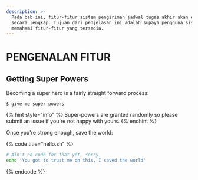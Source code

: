 ```yaml
---
description: >-
  Pada bab ini, fitur-fitur sistem pengiriman jadwal tugas akhir akan dijelaskan
  secara lengkap. Tujuan dari penjelasan ini adalah supaya pengguna sistem
  memahami fitur-fitur yang tersedia.
---
```


# PENGENALAN FITUR

## Getting Super Powers

Becoming a super hero is a fairly straight forward process:

```
$ give me super-powers
```

{% hint style="info" %}
 Super-powers are granted randomly so please submit an issue if you're not happy with yours.
{% endhint %}

Once you're strong enough, save the world:

{% code title="hello.sh" %}
```bash
# Ain't no code for that yet, sorry
echo 'You got to trust me on this, I saved the world'
```
{% endcode %}




